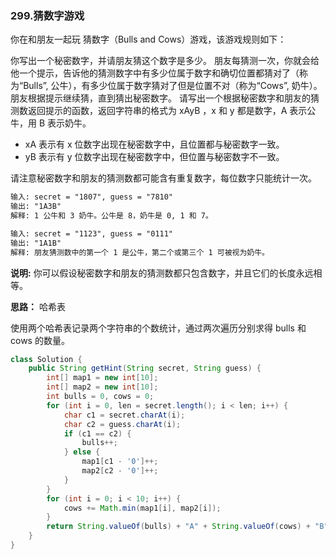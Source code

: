 ### 299.猜数字游戏

你在和朋友一起玩 猜数字（Bulls and Cows）游戏，该游戏规则如下：

你写出一个秘密数字，并请朋友猜这个数字是多少。
朋友每猜测一次，你就会给他一个提示，告诉他的猜测数字中有多少位属于数字和确切位置都猜对了（称为“Bulls”, 公牛），有多少位属于数字猜对了但是位置不对（称为“Cows”, 奶牛）。
朋友根据提示继续猜，直到猜出秘密数字。
请写出一个根据秘密数字和朋友的猜测数返回提示的函数，返回字符串的格式为 xAyB ，x 和 y 都是数字，A 表示公牛，用 B 表示奶牛。

- xA 表示有 x 位数字出现在秘密数字中，且位置都与秘密数字一致。
- yB 表示有 y 位数字出现在秘密数字中，但位置与秘密数字不一致。

请注意秘密数字和朋友的猜测数都可能含有重复数字，每位数字只能统计一次。

``` markdown
输入: secret = "1807", guess = "7810"
输出: "1A3B"
解释: 1 公牛和 3 奶牛。公牛是 8，奶牛是 0, 1 和 7。

输入: secret = "1123", guess = "0111"
输出: "1A1B"
解释: 朋友猜测数中的第一个 1 是公牛，第二个或第三个 1 可被视为奶牛。
```

**说明:** 你可以假设秘密数字和朋友的猜测数都只包含数字，并且它们的长度永远相等。



**思路：** 哈希表

使用两个哈希表记录两个字符串的个数统计，通过两次遍历分别求得 bulls 和 cows 的数量。

``` java
class Solution {
    public String getHint(String secret, String guess) {
        int[] map1 = new int[10];
        int[] map2 = new int[10];
        int bulls = 0, cows = 0;
        for (int i = 0, len = secret.length(); i < len; i++) {
            char c1 = secret.charAt(i);
            char c2 = guess.charAt(i);
            if (c1 == c2) {
                bulls++;
            } else {
                map1[c1 - '0']++;
                map2[c2 - '0']++;
            }
        }
        for (int i = 0; i < 10; i++) {
            cows += Math.min(map1[i], map2[i]);
        }
        return String.valueOf(bulls) + "A" + String.valueOf(cows) + "B";
    }
}
```

